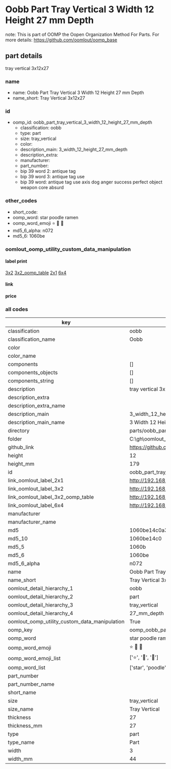 # Oobb Part Tray Vertical 3 Width 12 Height 27 mm Depth  

note: This is part of OOMP the Oopen Organization Method For Parts. For more details: https://github.com/oomlout/oomp_base

##  part details
  



tray vertical 3x12x27



### name
* name: Oobb Part Tray Vertical 3 Width 12 Height 27 mm Depth
* name_short: Tray Vertical 3x12x27 
### id
* oomp_id: oobb_part_tray_vertical_3_width_12_height_27_mm_depth
  * classification: oobb
  * type: part
  * size: tray_vertical
  * color: 
  * description_main: 3_width_12_height_27_mm_depth
  * description_extra: 
  * manufacturer: 
  * part_number: 
  * bip 39 word 2: antique tag
  * bip 39 word 3: antique tag use
  * bip 39 word: antique tag use axis dog anger success perfect object weapon core absurd

### other_codes
* short_code: 
* oomp_word: star poodle ramen
* oomp_word_emoji :star: :poodle: :ramen:
* md5_6_alpha: n072
* md5_6: 1060be






### oomlout_oomp_utility_custom_data_manipulation
#### label print
[3x2](http://192.168.1.245:1112/?label=oomp%20n072)
[3x2_oomp_table](http://192.168.1.108:1112/?label=oomp%20n072)
[2x1](http://192.168.1.242:1112/?label=oomp%20n072)
[6x4](http://192.168.1.55:1112/?label=oomp%20n072)    

#### link

                              

#### price







### all codes 
| key | value |  
| --- | --- |  
| classification | oobb |  
| classification_name | Oobb |  
| color |  |  
| color_name |  |  
| components | [] |  
| components_objects | [] |  
| components_string | [] |  
| description | tray vertical 3x12x27 |  
| description_extra |  |  
| description_extra_name |  |  
| description_main | 3_width_12_height_27_mm_depth |  
| description_main_name | 3 Width 12 Height 27 mm Depth |  
| directory | parts/oobb_part_tray_vertical_3_width_12_height_27_mm_depth |  
| folder | C:\gh\oomlout_oobb_version_4_generated_parts\parts\oobb_part_tray_vertical_3_width_12_height_27_mm_depth |  
| github_link | https://github.com/oomlout/oomlout_oomp_part_src/tree/main/parts/oobb_part_tray_vertical_3_width_12_height_27_mm_depth |  
| height | 12 |  
| height_mm | 179 |  
| id | oobb_part_tray_vertical_3_width_12_height_27_mm_depth |  
| link_oomlout_label_2x1 | http://192.168.1.242:1112/?label=oomp%20n072 |  
| link_oomlout_label_3x2 | http://192.168.1.245:1112/?label=oomp%20n072 |  
| link_oomlout_label_3x2_oomp_table | http://192.168.1.108:1112/?label=oomp%20n072 |  
| link_oomlout_label_6x4 | http://192.168.1.55:1112/?label=oomp%20n072 |  
| manufacturer |  |  
| manufacturer_name |  |  
| md5 | 1060be14c0a31b0822a0410fdf77484f |  
| md5_10 | 1060be14c0 |  
| md5_5 | 1060b |  
| md5_6 | 1060be |  
| md5_6_alpha | n072 |  
| name | Oobb Part Tray Vertical 3 Width 12 Height 27 mm Depth |  
| name_short | Tray Vertical 3x12x27  |  
| oomlout_detail_hierarchy_1 | oobb |  
| oomlout_detail_hierarchy_2 | part |  
| oomlout_detail_hierarchy_3 | tray_vertical |  
| oomlout_detail_hierarchy_4 | 27_mm_depth |  
| oomlout_oomp_utility_custom_data_manipulation | True |  
| oomp_key | oomp_oobb_part_tray_vertical_3_width_12_height_27_mm_depth |  
| oomp_word | star poodle ramen |  
| oomp_word_emoji | :star: :poodle: :ramen: |  
| oomp_word_emoji_list | [':star:', ':poodle:', ':ramen:'] |  
| oomp_word_list | ['star', 'poodle', 'ramen'] |  
| part_number |  |  
| part_number_name |  |  
| short_name |  |  
| size | tray_vertical |  
| size_name | Tray Vertical |  
| thickness | 27 |  
| thickness_mm | 27 |  
| type | part |  
| type_name | Part |  
| width | 3 |  
| width_mm | 44 |  
